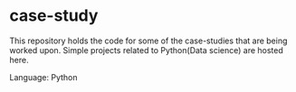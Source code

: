 # case-study
This repository holds the code for some of the case-studies that are being worked upon. Simple projects related to Python(Data science)
are hosted here.

Language: Python


